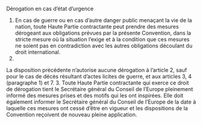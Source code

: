Dérogation en cas d’état d’urgence
1. En cas de guerre ou en cas d’autre danger public menaçant
la vie de la nation, toute Haute Partie contractante peut prendre
des mesures dérogeant aux obligations prévues par la présente
Convention, dans la stricte mesure où la situation l’exige et à la
condition que ces mesures ne soient pas en contradiction avec les
autres obligations découlant du droit international.
2.
La disposition précédente n’autorise aucune dérogation à
l’article 2, sauf pour le cas de décès résultant d’actes licites de
guerre, et aux articles 3, 4 (paragraphe 1) et 7.
3. Toute Haute Partie contractante qui exerce ce droit de
dérogation tient le Secrétaire général du Conseil de l’Europe
pleinement informé des mesures prises et des motifs qui les ont
inspirées. Elle doit également informer le Secrétaire général du
Conseil de l’Europe de la date à laquelle ces mesures ont cessé
d’être en vigueur et les dispositions de la Convention reçoivent de
nouveau pleine application.